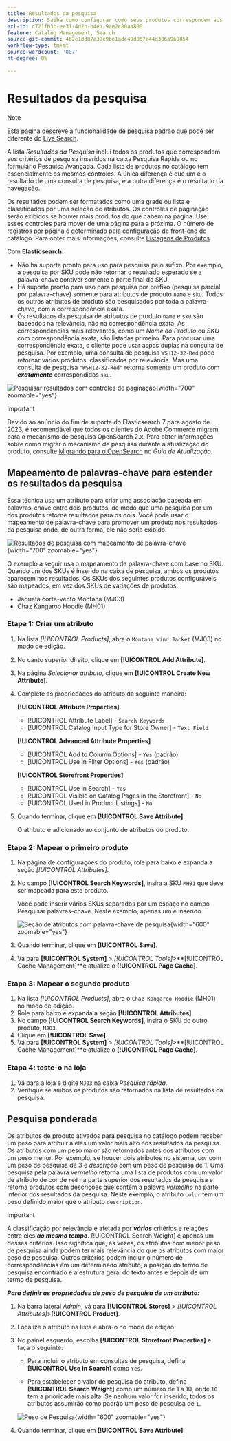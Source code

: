 ```yaml
---
title: Resultados da pesquisa
description: Saiba como configurar como seus produtos correspondem aos critérios de pesquisa inseridos na caixa Pesquisa rápida ou no formulário Pesquisa avançada.
exl-id: c721fb3b-ee31-4d2b-b4ea-9ae2c80aa800
feature: Catalog Management, Search
source-git-commit: 4b2e1dd87a39c9be1adc49d867e44d306a969854
workflow-type: tm+mt
source-wordcount: '887'
ht-degree: 0%

---
```


# Resultados da pesquisa

>[!NOTE]
>
>Esta página descreve a funcionalidade de pesquisa padrão que pode ser diferente do [Live Search](https://experienceleague.adobe.com/docs/commerce-merchant-services/live-search/overview.html).

A lista _Resultados da Pesquisa_ inclui todos os produtos que correspondem aos critérios de pesquisa inseridos na caixa Pesquisa Rápida ou no formulário Pesquisa Avançada. Cada lista de produtos no catálogo tem essencialmente os mesmos controles. A única diferença é que um é o resultado de uma consulta de pesquisa, e a outra diferença é o resultado da [navegação](navigation.md).

Os resultados podem ser formatados como uma grade ou lista e classificados por uma seleção de atributos. Os controles de paginação serão exibidos se houver mais produtos do que cabem na página. Use esses controles para mover de uma página para a próxima. O número de registros por página é determinado pela configuração de front-end do catálogo. Para obter mais informações, consulte [Listagens de Produtos](navigation-product-listings.md).

Com **Elasticsearch**:

- Não há suporte pronto para uso para pesquisa pelo sufixo. Por exemplo, a pesquisa por SKU pode não retornar o resultado esperado se a palavra-chave contiver somente a parte final do SKU.
- Há suporte pronto para uso para pesquisa por prefixo (pesquisa parcial por palavra-chave) somente para atributos de produto `name` e `sku`. Todos os outros atributos de produto são pesquisados por toda a palavra-chave, com a correspondência exata.
- Os resultados da pesquisa de atributos de produto `name` e `sku` são baseados na relevância, não na correspondência exata. As correspondências mais relevantes, como um _Nome do Produto_ ou _SKU_ com correspondência exata, são listadas primeiro. Para procurar uma correspondência exata, o cliente pode usar aspas duplas na consulta de pesquisa. Por exemplo, uma consulta de pesquisa `WSH12-32-Red` pode retornar vários produtos, classificados por relevância. Mas uma consulta de pesquisa `"WSH12-32-Red"` retorna somente um produto com **_exatamente_** correspondidos `sku`.

![Pesquisar resultados com controles de paginação](./assets/storefront-search-results-shorts.png){width="700" zoomable="yes"}

>[!IMPORTANT]
>
>Devido ao anúncio do fim de suporte do Elasticsearch 7 para agosto de 2023, é recomendável que todos os clientes do Adobe Commerce migrem para o mecanismo de pesquisa OpenSearch 2.x. Para obter informações sobre como migrar o mecanismo de pesquisa durante a atualização do produto, consulte [Migrando para o OpenSearch](https://experienceleague.adobe.com/docs/commerce-operations/upgrade-guide/prepare/opensearch-migration.html) no _Guia de Atualização_.

## Mapeamento de palavras-chave para estender os resultados da pesquisa

Essa técnica usa um atributo para criar uma associação baseada em palavras-chave entre dois produtos, de modo que uma pesquisa por um dos produtos retorne resultados para os dois. Você pode usar o mapeamento de palavra-chave para promover um produto nos resultados da pesquisa onde, de outra forma, ele não seria exibido.

![Resultados de pesquisa com mapeamento de palavra-chave](./assets/storefront-search-results-extended.png){width="700" zoomable="yes"}

O exemplo a seguir usa o mapeamento de palavra-chave com base no SKU. Quando um dos SKUs é inserido na caixa de pesquisa, ambos os produtos aparecem nos resultados. Os SKUs dos seguintes produtos configuráveis são mapeados, em vez dos SKUs de variações de produtos:

- Jaqueta corta-vento Montana (MJ03)
- Chaz Kangaroo Hoodie (MH01)

### Etapa 1: Criar um atributo

1. Na lista _[!UICONTROL Products]_, abra o `Montana Wind Jacket` (MJ03) no modo de edição.
1. No canto superior direito, clique em **[!UICONTROL Add Attribute]**.
1. Na página _Selecionar atributo_, clique em **[!UICONTROL Create New Attribute]**.
1. Complete as propriedades do atributo da seguinte maneira:

   **[!UICONTROL Attribute Properties]**

   - [!UICONTROL Attribute Label] - `Search Keywords`
   - [!UICONTROL Catalog Input Type for Store Owner] - `Text Field`

   **[!UICONTROL Advanced Attribute Properties]**

   - [!UICONTROL Add to Column Options] - `Yes` (padrão)
   - [!UICONTROL Use in Filter Options] - `Yes` (padrão)

   **[!UICONTROL Storefront Properties]**

   - [!UICONTROL Use in Search] - `Yes`
   - [!UICONTROL Visible on Catalog Pages in the Storefront] - `No`
   - [!UICONTROL Used in Product Listings] - `No`

1. Quando terminar, clique em **[!UICONTROL Save Attribute]**.

   O atributo é adicionado ao conjunto de atributos do produto.

### Etapa 2: Mapear o primeiro produto

1. Na página de configurações do produto, role para baixo e expanda a seção _[!UICONTROL Attributes]_.
1. No campo **[!UICONTROL Search Keywords]**, insira a SKU `MH01` que deve ser mapeada para este produto.

   Você pode inserir vários SKUs separados por um espaço no campo Pesquisar palavras-chave. Neste exemplo, apenas um é inserido.

   ![Seção de atributos com palavra-chave de pesquisa](./assets/search-keywords-attribute.png){width="600" zoomable="yes"}

1. Quando terminar, clique em **[!UICONTROL Save]**.
1. Vá para **[!UICONTROL System]** > _[!UICONTROL Tools]_>**[!UICONTROL Cache Management]**e atualize o **[!UICONTROL Page Cache]**.

### Etapa 3: Mapear o segundo produto

1. Na lista _[!UICONTROL Products]_, abra o `Chaz Kangaroo Hoodie` (MH01) no modo de edição.
1. Role para baixo e expanda a seção **[!UICONTROL Attributes]**.
1. No campo **[!UICONTROL Search Keywords]**, insira o SKU do outro produto, `MJ03`.
1. Clique em **[!UICONTROL Save]**.
1. Vá para **[!UICONTROL System]** > _[!UICONTROL Tools]_>**[!UICONTROL Cache Management]**e atualize o **[!UICONTROL Page Cache]**.

### Etapa 4: teste-o na loja

1. Vá para a loja e digite `MJ03` na caixa _Pesquisa rápida_.
1. Verifique se ambos os produtos são retornados na lista de resultados da pesquisa.

## Pesquisa ponderada

Os atributos de produto ativados para pesquisa no catálogo podem receber um peso para atribuir a eles um valor mais alto nos resultados da pesquisa. Os atributos com um peso maior são retornados antes dos atributos com um peso menor. Por exemplo, se houver dois atributos no sistema, _cor_ com um peso de pesquisa de 3 e _descrição_ com um peso de pesquisa de 1. Uma pesquisa pela palavra _vermelho_ retorna uma lista de produtos com um valor de atributo de cor de `red` na parte superior dos resultados da pesquisa e retorna produtos com descrições que contêm a palavra _vermelho_ na parte inferior dos resultados da pesquisa. Neste exemplo, o atributo `color` tem um peso definido maior que o atributo `description`.

>[!IMPORTANT]
>
>A classificação por relevância é afetada por **_vários_** critérios e relações entre eles **_ao mesmo tempo_**. [!UICONTROL Search Weight] é apenas um desses critérios. Isso significa que, às vezes, os atributos com menor peso de pesquisa ainda podem ter mais relevância do que os atributos com maior peso de pesquisa. Outros critérios podem incluir o número de correspondências em um determinado atributo, a posição do termo de pesquisa encontrado e a estrutura geral do texto antes e depois de um termo de pesquisa.

**_Para definir as propriedades de peso de pesquisa de um atributo:_**

1. Na barra lateral _Admin_, vá para **[!UICONTROL Stores]** > _[!UICONTROL Attributes]_>**[!UICONTROL Product]**.

1. Localize o atributo na lista e abra-o no modo de edição.

1. No painel esquerdo, escolha **[!UICONTROL Storefront Properties]** e faça o seguinte:

   - Para incluir o atributo em consultas de pesquisa, defina **[!UICONTROL Use in Search]** como `Yes`.

   - Para estabelecer o valor de pesquisa do atributo, defina **[!UICONTROL Search Weight]** como um número de 1 a 10, onde `10` tem a prioridade mais alta. Se nenhum valor for inserido, todos os atributos assumirão como padrão um peso de pesquisa de `1`.

   ![Peso de Pesquisa](./assets/search-weight.png){width="600" zoomable="yes"}

1. Quando terminar, clique em **[!UICONTROL Save Attribute]**.

